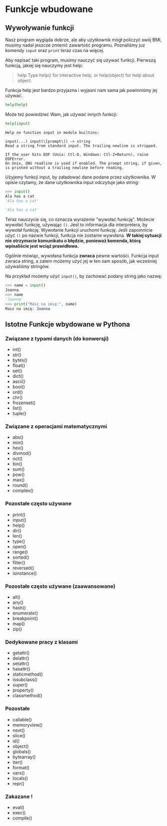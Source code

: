 # Funkcje wbudowane


## Wywoływanie funkcji


Nasz program wygląda dobrze, ale aby użytkownik mógł policzyć swój BMI,
musimy nadal jeszcze zmienić zawartość programu. Poznaliśmy juz komendy 
`input` oraz `print` teraz czas na więcej. 

Aby napisać taki program, musimy nauczyć się używać funkcji. Pierwszą funkcją,
jakiej się nauczymy jest help:

> help Type help() for interactive help, or help(object) for help about object.

Funkcja help jest bardzo przyjazna i wyjasni nam sama jak powinniśmy jej używać.

```python
help(help)
```

Może też powiedzieć Wam, jak używać innych funkcji:


```python
help(input)
```

```
Help on function input in module builtins:

input(...) input(\[prompt\]) -> string
Read a string from standard input. The trailing newline is stripped.

If the user hits EOF (Unix: Ctl-D, Windows: Ctl-Z+Return), raise EOFError.
On Unix, GNU readline is used if enabled. The prompt string, if given,
is printed without a trailing newline before reading.
```

Użyjemy funkcji input, by załadować dane podane przez użytkownika.
W opisie czytamy, że dane użytkownika input odczytuje jako string:

```python
>>> input()
Ala has a cat
'Ala has a cat'

'Ala has a cat'
```

Teraz nauczycie się, co oznacza wyrażenie "wywołać funkcję". Możecie
wywołać funkcję, używając `()`. Jest to informacja dla interpretera,
by wywołał funkcję. Wywołanie funkcji uruchomi funkcję. Jeśli zapomnicie
użyć `()` po nazwie funkcji, funkcja nie zostanie wywołana. **W takiej
sytuacji nie otrzymacie komunikatu o błędzie, ponieważ komenda, którą
wpisaliście jest wciąż prawidłowa.**

Ogólnie mówiąc, wywołana funkcja **zwraca** pewne wartości. Funkcja
input zwraca string, a zatem możemy użyć jej w ten sam sposób, jak
wcześniej używaliśmy stringów.

Na przykład możemy użyć `input()`, by zachować podany string jako nazwę:

```python
>>> name = input()
Joanna
>>> name
'Joanna'
>>> print("Masz na imię:", name)
Masz na imię: Joanna
```

## Istotne Funkcje wbydowane w Pythona


### Związane z typami danych (do konwersji)


* int()
* str()
* bytes()
* float()
* set()
* dict()
* ascii()
* bool()
* ord()
* chr()
* frozenset()
* list()
* tuple()


### Związane z operacjami matematycznymi

* abs()
* min()
* hex()
* divmod()
* oct()
* bin()
* sum()
* pow()
* max()
* round()
* complex()

### Pozostałe często używane

* print()
* input()
* help()
* dir()
* len()
* type()
* open()
* range()
* sorted()
* filter()
* reversed()
* isinstance()

### Pozostałe często używane (zaawansowane)

* all()
* any()
* hash()
* enumerate()
* breakpoint()
* map()
* zip()

### Dedykowane pracy z klasami

* getattr()
* delattr()
* setattr()
* hasattr()
* staticmethod()
* issubclass()
* super()
* property()
* classmethod()

### Pozostałe
		
* callable()
* memoryview()
* next()
* slice()
* id()
* object()
* globals()
* bytearray()
* iter()
* format()
* vars()
* locals()
* repr()

### Zakazane !

* eval()
* exec()
* compile()



